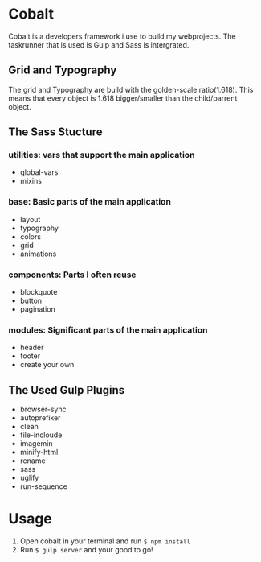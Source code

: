 
# Cobalt


Cobalt is a developers framework i use to build my webprojects.
The taskrunner that is used is Gulp and Sass is intergrated.

## Grid and Typography
The grid and Typography are build with the golden-scale ratio(1.618).
This means that every object is 1.618 bigger/smaller than the child/parrent object.

## The Sass Stucture
### utilities: vars that support the main application
- global-vars
- mixins

### base: Basic parts of the main application
- layout
- typography
- colors
- grid
- animations

### components: Parts I often reuse
- blockquote
- button
- pagination

### modules: Significant parts of the main application
- header
- footer
- create your own
 

## The Used Gulp Plugins
- browser-sync
- autoprefixer
- clean
- file-incloude
- imagemin
- minify-html
- rename
- sass
- uglify
- run-sequence

# Usage
1. Open cobalt in your terminal and run ```$ npm install```
2. Run ```$ gulp server``` and your good to go!
